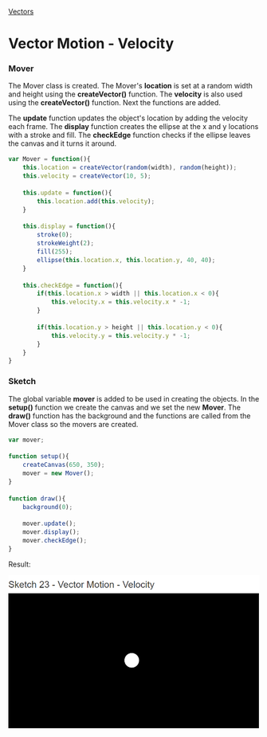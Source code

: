 [Vectors](../)

# Vector Motion - Velocity

### Mover

The Mover class is created. The Mover's **location** is set at a random width and height using the **createVector()** function. The **velocity** is also used using the **createVector()** function. Next the functions are added.

The **update** function updates the object's location by adding the velocity each frame. The **display** function creates the ellipse at the x and y locations with a stroke and fill. The **checkEdge** function checks if the ellipse leaves the canvas and it turns it around.

```js
var Mover = function(){
    this.location = createVector(random(width), random(height));
    this.velocity = createVector(10, 5);

    this.update = function(){
        this.location.add(this.velocity);
    }

    this.display = function(){
        stroke(0);
        strokeWeight(2);
        fill(255);
        ellipse(this.location.x, this.location.y, 40, 40);
    }

    this.checkEdge = function(){
        if(this.location.x > width || this.location.x < 0){
            this.velocity.x = this.velocity.x * -1;
        }

        if(this.location.y > height || this.location.y < 0){
            this.velocity.y = this.velocity.y * -1;
        }
    }
}
```
### Sketch

The global variable **mover** is added to be used in creating the objects. In the **setup()** function we create the canvas and we set the new **Mover**. The **draw()** function has the background and the functions are called from the Mover class so the movers are created.

```js
var mover;

function setup(){
    createCanvas(650, 350);
    mover = new Mover();
}

function draw(){
    background(0);

    mover.update();
    mover.display();
    mover.checkEdge();
}
```


Result:

![Vector Motion - Velocity](img/Sketch23.PNG?raw=true " Vector Motion - Velocity")
